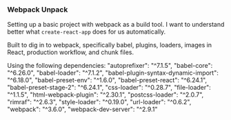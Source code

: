 ### Webpack Unpack

Setting up a basic project with webpack as a build tool. I want to understand better what ```create-react-app``` does for us automatically.

Built to dig in to webpack, specifically babel, plugins, loaders, images in React, production workflow, and chunk files.

Using the following dependencies:
    "autoprefixer": "^7.1.5",
    "babel-core": "^6.26.0",
    "babel-loader": "^7.1.2",
    "babel-plugin-syntax-dynamic-import": "^6.18.0",
    "babel-preset-env": "^1.6.0",
    "babel-preset-react": "^6.24.1",
    "babel-preset-stage-2": "^6.24.1",
    "css-loader": "^0.28.7",
    "file-loader": "^1.1.5",
    "html-webpack-plugin": "^2.30.1",
    "postcss-loader": "^2.0.7",
    "rimraf": "^2.6.3",
    "style-loader": "^0.19.0",
    "url-loader": "^0.6.2",
    "webpack": "^3.6.0",
    "webpack-dev-server": "^2.9.1"